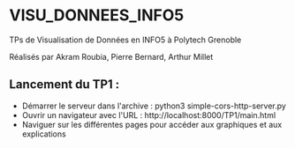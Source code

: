 # VISU_DONNEES_INFO5
TPs de Visualisation de Données en INFO5 à Polytech Grenoble

Réalisés par Akram Roubia, Pierre Bernard, Arthur Millet

## Lancement du TP1 :
 * Démarrer le serveur dans l'archive : python3 simple-cors-http-server.py
 * Ouvrir un navigateur avec l'URL : http://localhost:8000/TP1/main.html
 * Naviguer sur les différentes pages pour accéder aux graphiques et aux explications
